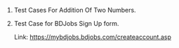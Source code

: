 1. Test Cases For Addition Of Two Numbers.

2. Test Case for BDJobs Sign Up form.

   Link: https://mybdjobs.bdjobs.com/createaccount.asp
